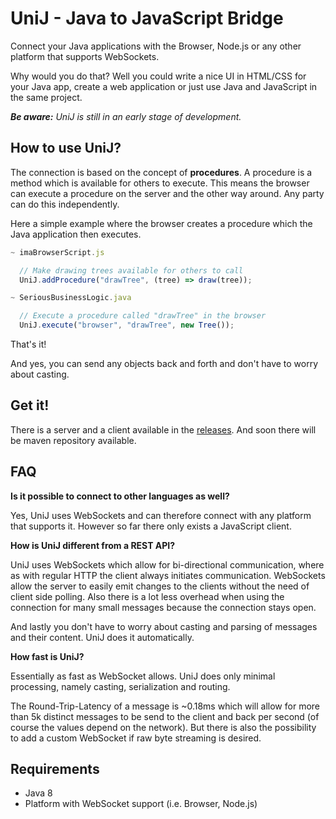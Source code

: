 # UniJ - Java to JavaScript Bridge

Connect your Java applications with the Browser, Node.js or any other platform that supports WebSockets.

Why would you do that? Well you could write a nice UI in HTML/CSS for your Java app, create a web application or just use Java and JavaScript in the same project.

***Be aware:*** *UniJ is still in an early stage of development.*

## How to use UniJ?

The connection is based on the concept of **procedures**. A procedure is a method which is available for others to execute. This means the browser can execute a procedure on the server and the other way around. Any party can do this independently.

Here a simple example where the browser creates a procedure which the Java application then executes.

```javascript
~ imaBrowserScript.js

  // Make drawing trees available for others to call
  UniJ.addProcedure("drawTree", (tree) => draw(tree));

~ SeriousBusinessLogic.java

  // Execute a procedure called "drawTree" in the browser
  UniJ.execute("browser", "drawTree", new Tree());
```

That's it!

And yes, you can send any objects back and forth and don't have to worry about casting.

## Get it!

There is a server and a client available in the [releases](https://github.com/tepf/UniJ/releases). And soon there will be maven repository available.

## FAQ

**Is it possible to connect to other languages as well?**

Yes, UniJ uses WebSockets and can therefore connect with any platform that supports it. However so far there only exists a JavaScript client.

**How is UniJ different from a REST API?**

UniJ uses WebSockets which allow for bi-directional communication, where as with regular HTTP the client always initiates communication. WebSockets allow the server to easily emit changes to the clients without the need of client side polling. Also there is a lot less overhead when using the connection for many small messages because the connection stays open.

And lastly you don't have to worry about casting and parsing of messages and their content. UniJ does it automatically.

**How fast is UniJ?**

Essentially as fast as WebSocket allows. UniJ does only minimal processing, namely casting, serialization and routing.

The Round-Trip-Latency of a message is ~0.18ms which will allow for more than 5k distinct messages to be send to the client and back per second (of course the values depend on the network). But there is also the possibility to add a custom WebSocket if raw byte streaming is desired.

## Requirements

- Java 8
- Platform with WebSocket support (i.e. Browser, Node.js)

